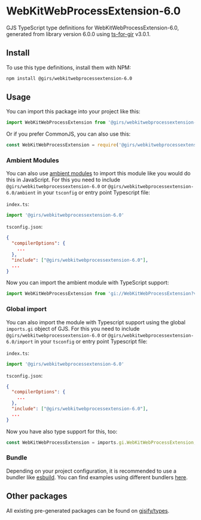 
# WebKitWebProcessExtension-6.0

GJS TypeScript type definitions for WebKitWebProcessExtension-6.0, generated from library version 6.0.0 using [ts-for-gir](https://github.com/gjsify/ts-for-gir) v3.0.1.


## Install

To use this type definitions, install them with NPM:
```bash
npm install @girs/webkitwebprocessextension-6.0
```

## Usage

You can import this package into your project like this:
```ts
import WebKitWebProcessExtension from '@girs/webkitwebprocessextension-6.0';
```

Or if you prefer CommonJS, you can also use this:
```ts
const WebKitWebProcessExtension = require('@girs/webkitwebprocessextension-6.0');
```

### Ambient Modules

You can also use [ambient modules](https://github.com/gjsify/ts-for-gir/tree/main/packages/cli#ambient-modules) to import this module like you would do this in JavaScript.
For this you need to include `@girs/webkitwebprocessextension-6.0` or `@girs/webkitwebprocessextension-6.0/ambient` in your `tsconfig` or entry point Typescript file:

`index.ts`:
```ts
import '@girs/webkitwebprocessextension-6.0'
```

`tsconfig.json`:
```json
{
  "compilerOptions": {
    ...
  },
  "include": ["@girs/webkitwebprocessextension-6.0"],
  ...
}
```

Now you can import the ambient module with TypeScript support: 

```ts
import WebKitWebProcessExtension from 'gi://WebKitWebProcessExtension?version=6.0';
```

### Global import

You can also import the module with Typescript support using the global `imports.gi` object of GJS.
For this you need to include `@girs/webkitwebprocessextension-6.0` or `@girs/webkitwebprocessextension-6.0/import` in your `tsconfig` or entry point Typescript file:

`index.ts`:
```ts
import '@girs/webkitwebprocessextension-6.0'
```

`tsconfig.json`:
```json
{
  "compilerOptions": {
    ...
  },
  "include": ["@girs/webkitwebprocessextension-6.0"],
  ...
}
```

Now you have also type support for this, too:

```ts
const WebKitWebProcessExtension = imports.gi.WebKitWebProcessExtension;
```

### Bundle

Depending on your project configuration, it is recommended to use a bundler like [esbuild](https://esbuild.github.io/). You can find examples using different bundlers [here](https://github.com/gjsify/ts-for-gir/tree/main/examples).

## Other packages

All existing pre-generated packages can be found on [gjsify/types](https://github.com/gjsify/types).

